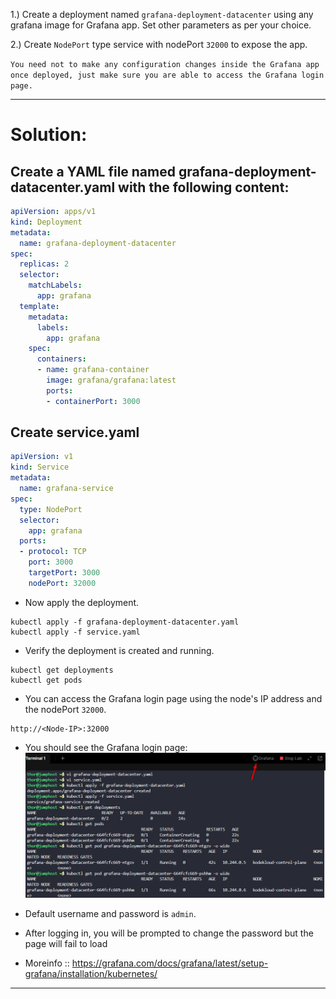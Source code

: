 1.) Create a deployment named `grafana-deployment-datacenter` using any grafana image for Grafana app. Set other parameters as per your choice.

2.) Create `NodePort` type service with nodePort `32000` to expose the app.

`You need not to make any configuration changes inside the Grafana app once deployed, just make sure you are able to access the Grafana login page.`

---

# Solution:
## Create a YAML file named grafana-deployment-datacenter.yaml with the following content:

```yaml
apiVersion: apps/v1
kind: Deployment
metadata:
  name: grafana-deployment-datacenter
spec:
  replicas: 2
  selector:
    matchLabels:
      app: grafana
  template:
    metadata:
      labels:
        app: grafana
    spec:
      containers:
      - name: grafana-container
        image: grafana/grafana:latest
        ports:
        - containerPort: 3000
```
## Create service.yaml

```yaml
apiVersion: v1
kind: Service
metadata:
  name: grafana-service
spec:
  type: NodePort
  selector:
    app: grafana
  ports:
  - protocol: TCP
    port: 3000
    targetPort: 3000
    nodePort: 32000
```
- Now apply the deployment.

```
kubectl apply -f grafana-deployment-datacenter.yaml
kubectl apply -f service.yaml
```
- Verify the deployment is created and running.

```
kubectl get deployments
kubectl get pods
```
- You can access the Grafana login page using the node's IP address and the nodePort `32000`.

```
http://<Node-IP>:32000
```
- You should see the Grafana login page:
![alt text](image.png)
- Default username and password is `admin`.

- After logging in, you will be prompted to change the password but the page will fail to load

- Moreinfo :: https://grafana.com/docs/grafana/latest/setup-grafana/installation/kubernetes/

---



